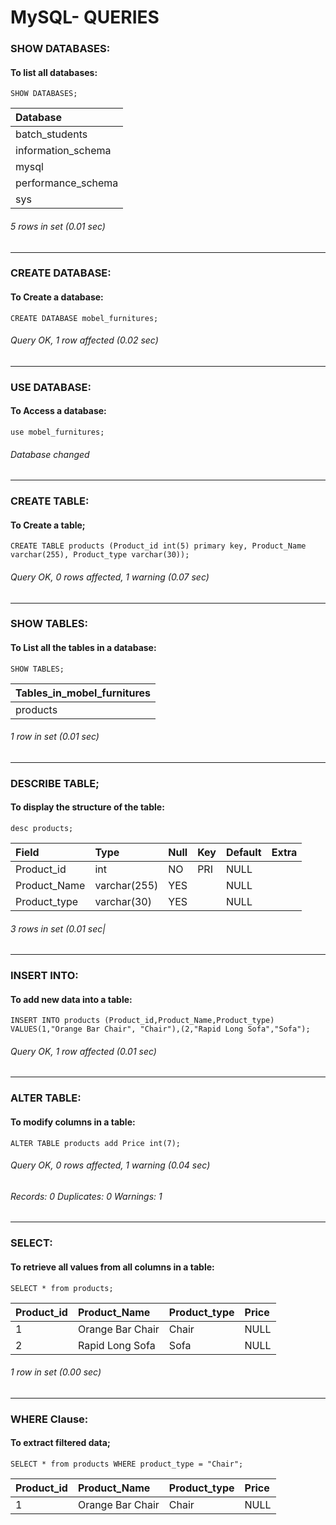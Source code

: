 # MySQL- QUERIES
### SHOW DATABASES:
#### To list all databases:
```syntax
SHOW DATABASES;
```
| Database           |
|:-------------------|
| batch_students     |
| information_schema |
| mysql              |
| performance_schema |
| sys                |

###### 5 rows in set (0.01 sec)
****

### CREATE DATABASE:
#### To Create a database:
```syntax
CREATE DATABASE mobel_furnitures;
```
###### Query OK, 1 row affected (0.02 sec) 
****

### USE DATABASE:
#### To Access a database:
```syntax
use mobel_furnitures;
```
###### Database changed
****

### CREATE TABLE:
#### To Create a table;
```syntax
CREATE TABLE products (Product_id int(5) primary key, Product_Name varchar(255), Product_type varchar(30)); 
```
###### Query OK, 0 rows affected, 1 warning (0.07 sec)
****

### SHOW TABLES:
#### To List all the tables in a database:
```syntax
SHOW TABLES;
```
|Tables_in_mobel_furnitures |
|:--------------------------|
| products                  |

###### 1 row in set (0.01 sec)
****

### DESCRIBE TABLE;
#### To display the structure of the table:
```syntax
desc products;
```
| Field        | Type         | Null | Key | Default | Extra |
|:-------------|:-------------|:-----|:----|:--------|:------|
| Product_id   | int          | NO   | PRI | NULL    |       |
| Product_Name | varchar(255) | YES  |     | NULL    |       |
| Product_type | varchar(30)  | YES  |     | NULL    |       |

###### 3 rows in set (0.01 sec|
****

### INSERT INTO:
#### To add new data into a table:
```syntax
INSERT INTO products (Product_id,Product_Name,Product_type) VALUES(1,"Orange Bar Chair", "Chair"),(2,"Rapid Long Sofa","Sofa");
```

###### Query OK, 1 row affected (0.01 sec)
****

### ALTER TABLE:
#### To modify columns in a table:
```syntax
ALTER TABLE products add Price int(7);
```

###### Query OK, 0 rows affected, 1 warning (0.04 sec)
###### Records: 0  Duplicates: 0  Warnings: 1
****

### SELECT:
#### To retrieve all values from all columns in a table:
```syntax
SELECT * from products;
```

| Product_id | Product_Name     | Product_type | Price |
|:-----------|:-----------------|:-------------|:------|
|          1 | Orange Bar Chair | Chair        |  NULL |
|          2 | Rapid Long Sofa  | Sofa         |  NULL |

###### 1 row in set (0.00 sec)
****
### WHERE Clause:
#### To extract filtered data;
```
SELECT * from products WHERE product_type = "Chair";
```

| Product_id | Product_Name     | Product_type | Price |
|:-----------|:-----------------|:-------------|:------|
|          1 | Orange Bar Chair | Chair        |  NULL |
